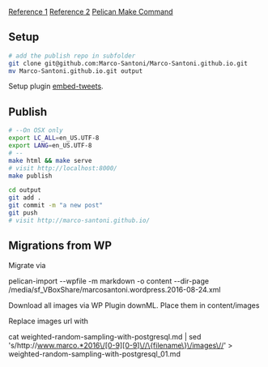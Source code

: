 [Reference 1](https://fedoramagazine.org/make-github-pages-blog-with-pelican/)
[Reference 2](http://mathamy.com/migrating-to-github-pages-using-pelican.html)
[Pelican Make Command](https://github.com/getpelican/pelican-blog/blob/master/Makefile)

## Setup

```bash
# add the publish repo in subfolder
git clone git@github.com:Marco-Santoni/Marco-Santoni.github.io.git
mv Marco-Santoni.github.io.git output
```

Setup plugin [embed-tweets](https://github.com/lqez/pelican-embed-tweet).

## Publish

```bash
# --On OSX only
export LC_ALL=en_US.UTF-8
export LANG=en_US.UTF-8
# --
make html && make serve
# visit http://localhost:8000/
make publish

cd output
git add .
git commit -m "a new post"
git push
# visit http://marco-santoni.github.io/
```

## Migrations from WP

Migrate via

pelican-import --wpfile -m markdown -o content --dir-page /media/sf_VBoxShare/marcosantoni.wordpress.2016-08-24.xml

Download all images via WP Plugin downML. Place them in content/images

Replace images url with

cat weighted-random-sampling-with-postgresql.md | sed 's/http:\/\/www.marco.*2016\/[0-9][0-9]\//\{filename\}\/images\//' > weighted-random-sampling-with-postgresql_01.md
